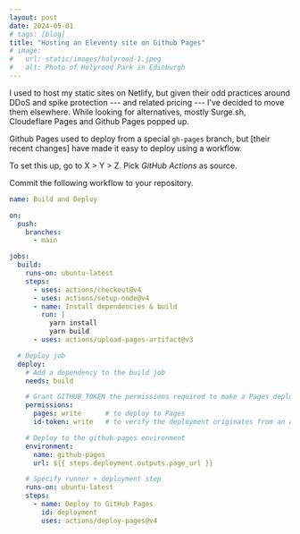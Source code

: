 ```yaml
---
layout: post
date: 2024-05-01
# tags: [blog]
title: "Hosting an Eleventy site on Github Pages"
# image:
#   url: static/images/holyrood-1.jpeg
#   alt: Photo of Holyrood Park in Edinburgh
---
```


I used to host my static sites on Netlify, but given their odd practices around DDoS and spike protection --- and related pricing --- I've decided to move them elsewhere. While looking for alternatives, mostly Surge.sh, Cloudeflare Pages and Github Pages popped up.

Github Pages used to deploy from a special `gh-pages` branch, but [their recent changes] have made it easy to deploy using a workflow.

To set this up, go to X > Y > Z.
Pick _GitHub Actions_ as source.

Commit the following workflow to your repository.

```yaml
name: Build and Deploy

on:
  push:
    branches:
      - main

jobs:
  build:
    runs-on: ubuntu-latest
    steps:
      - uses: actions/checkout@v4
      - uses: actions/setup-node@v4
      - name: Install dependencies & build
        run: |
          yarn install
          yarn build
      - uses: actions/upload-pages-artifact@v3

  # Deploy job
  deploy:
    # Add a dependency to the build job
    needs: build

    # Grant GITHUB_TOKEN the permissions required to make a Pages deployment
    permissions:
      pages: write      # to deploy to Pages
      id-token: write   # to verify the deployment originates from an appropriate source

    # Deploy to the github-pages environment
    environment:
      name: github-pages
      url: ${{ steps.deployment.outputs.page_url }}

    # Specify runner + deployment step
    runs-on: ubuntu-latest
    steps:
      - name: Deploy to GitHub Pages
        id: deployment
        uses: actions/deploy-pages@v4
```

